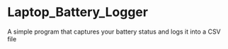 # Laptop_Battery_Logger
A simple program that captures your battery status and logs it into a CSV file

